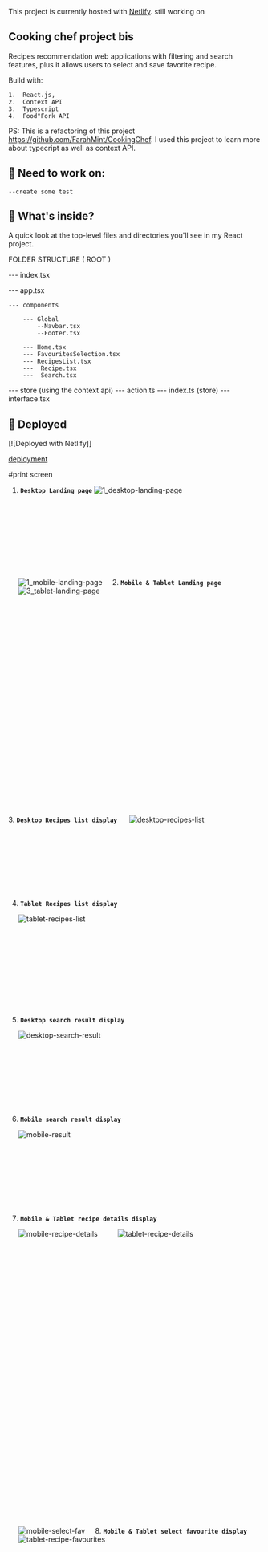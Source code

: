 This project is currently hosted  with [Netlify](https://admiring-panini-c66503.netlify.com/). still working on

## Cooking chef project bis

Recipes recommendation web applications with filtering and search features, plus it allows users to select and save favorite recipe.  

Build with:

 	1.	React.js,  
	2.	Context API
	3.	Typescript
	4.	Food"Fork API

PS: This is a refactoring of this  project https://github.com/FarahMint/CookingChef. I used this project to learn more about typecript as well as context API.

 ## 🧐 Need to work on:
    --create some test  


 ## 🧐 What's inside?


A quick look at the top-level files and directories you'll see in my React project.

FOLDER STRUCTURE
( ROOT )

--- index.tsx

--- app.tsx

    --- components

        --- Global
            --Navbar.tsx
            --Footer.tsx

        --- Home.tsx
        --- FavouritesSelection.tsx
        --- RecipesList.tsx
        ---  Recipe.tsx
        ---  Search.tsx
               
--- store (using the context api)
    --- action.ts
    --- index.ts (store)
    --- interface.tsx

    

 ## 💫 Deployed

[![Deployed with Netlify]]

[deployment](https://admiring-panini-c66503.netlify.com/)  

 
#print screen

1.  **`Desktop Landing page`**
![1_desktop-landing-page](https://user-images.githubusercontent.com/18241226/62158868-62310200-b308-11e9-8d86-42740d78f58e.png)


<br/><br/><br/><br/><br/><br/><br/><br/><br/>
2.  **`Mobile & Tablet Landing page`**
<img align="left" src="https://user-images.githubusercontent.com/18241226/62158874-62c99880-b308-11e9-9732-f497033e531d.png" alt="1_mobile-landing-page" title="1_mobile-landing-page" hspace="20"/>
<img align="left" src="https://user-images.githubusercontent.com/18241226/62158883-63fac580-b308-11e9-9bfc-024c73874d1b.png" alt="3_tablet-landing-page" title="3_tablet-landing-page" hspace="20"/>
<br/><br/><br/><br/><br/><br/><br/><br/><br/><br/><br/><br/><br/><br/><br/><br/><br/><br/>






<br/><br/><br/><br/><br/><br/><br/><br/><br/>
3.  **`Desktop Recipes list display`**
<img src="https://user-images.githubusercontent.com/18241226/62158869-62310200-b308-11e9-826b-fcd82a20c1b9.png" alt="desktop-recipes-list" title="desktop-recipes-list" hspace="20"/>
<br/><br/><br/><br/><br/><br/><br/><br/><br/>
 




4.  **`Tablet Recipes list display`**
<img src="https://user-images.githubusercontent.com/18241226/62158887-64935c00-b308-11e9-9725-b6a2d4c67a43.png" alt="tablet-recipes-list" title="tablet-recipes-list" hspace="20"/>
<br/><br/><br/><br/><br/><br/><br/><br/><br/><br/><br/>
 

5.  **`Desktop search result display`**
<img  src="https://user-images.githubusercontent.com/18241226/62158871-62c99880-b308-11e9-9e6e-dbe8b74f6870.png" alt="desktop-search-result" title="desktop-search-result" hspace="20"/>
<br/><br/><br/><br/><br/><br/><br/><br/><br/>




6.  **`Mobile search result display`**
<img  src="https://user-images.githubusercontent.com/18241226/62158876-62c99880-b308-11e9-9e22-eb14ffbe2d6a.png" alt="mobile-result" title="mobile-result" hspace="20"/>
<br/><br/><br/><br/><br/><br/><br/><br/><br/>
 

7.  **`Mobile & Tablet recipe details display`**
<img align="left" src="https://user-images.githubusercontent.com/18241226/62158878-63622f00-b308-11e9-8f15-607ccc02543b.png" alt="mobile-recipe-details" title="mobile-recipe-details" hspace="20"/>
<img align="left" src="https://user-images.githubusercontent.com/18241226/62158879-63622f00-b308-11e9-9299-6f40513bf5a3.png" alt="tablet-recipe-details" title="tablet-recipe-details" hspace="20"/>
<br/><br/><br/><br/><br/><br/><br/><br/><br/><br/><br/><br/><br/><br/><br/><br/><br/>




<br/><br/><br/><br/><br/><br/><br/><br/><br/><br/><br/><br/><br/><br/><br/><br/><br/>
8.  **`Mobile & Tablet select favourite display`**
<img align="left" src="https://user-images.githubusercontent.com/18241226/62158880-63622f00-b308-11e9-82e8-e53f6c70f155.png" alt="mobile-select-fav" title="mobile-select-fav" hspace="20"/>
<img align="left" src="https://user-images.githubusercontent.com/18241226/62158885-63fac580-b308-11e9-9035-a5e75db7a1da.png" alt="tablet-recipe-favourites" title="tablet-recipe-favourites" hspace="20"/>
